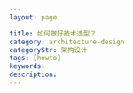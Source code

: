```yaml
---
layout: page

title: 如何做好技术选型？
category: architecture-design
categoryStr: 架构设计
tags: [howto]
keywords:
description:
---
```












